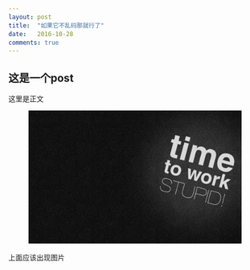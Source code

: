 ```yaml
---
layout: post
title:  "如果它不乱码那就行了"
date:   2016-10-28 
comments: true
---
```


## 这是一个post

这里是正文

<figure>
	<a href="../assets/img/towork.jpg"><img src="../assets/img/towork.jpg"></a>
</figure>

上面应该出现图片

